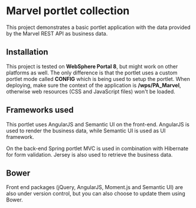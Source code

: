 # Marvel portlet collection
This project demonstrates a basic portlet application with the data provided by the Marvel REST API as business data.

## Installation
This project is tested on **WebSphere Portal 8**, but might work on other platforms as well. The only difference is that the portlet uses a custom portlet mode called **CONFIG** which is being used to setup the portlet.
When deploying, make sure the context of the application is **/wps/PA_Marvel**, otherwise web resources (CSS and JavaScript files) won't be loaded.

## Frameworks used
This portlet uses AngularJS and Semantic UI on the front-end. AngularJS is used to render the business data, while Semantic UI is used as UI framework.

On the back-end Spring portlet MVC is used in combination with Hibernate for form validation. Jersey is also used to retrieve the business data.

## Bower
Front end packages (jQuery, AngularJS, Moment.js and Semantic UI) are also under version control, but you can also choose to update them using Bower.
